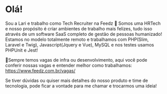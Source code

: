 # Olá!

Sou a Lari e trabalho como Tech Recruiter na Feedz 💙 Somos uma HRTech e nosso propósito é criar ambientes de trabalho mais felizes, tudo isso através de um software SaaS completo de gestão de pessoas humanizado! Estamos no modelo totalmente remoto e trabalhamos com PHP(Slim, Laravel e Twig), Javascript(Jquery e Vue), MySQL e nos testes usamos PHPUnit e Jest!

📌Sempre temos vagas de infra ou desenvolvimento, aqui você pode conferir nossas vagas e entender melhor como trabalhamos: https://www.feedz.com.br/vagas/

Se tiver dúvidas ou quiser mais detalhes do nosso produto e time de tecnologia, pode ficar a vontade para me chamar e trocarmos uma ideia! 

